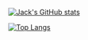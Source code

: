 [![Jack's GitHub stats](https://github-readme-stats.vercel.app/api?username=Jaaack-son&count_private=true&show_icons=true&theme=dark)](https://github.com/anuraghazra/github-readme-stats)


[![Top Langs](https://github-readme-stats.vercel.app/api/top-langs/?username=Jaaack-son&langs_count=5&theme=dark&layout=compact)](https://github.com/anuraghazra/github-readme-stats)
